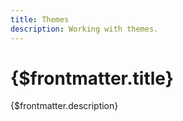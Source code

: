 ```yaml
---
title: Themes
description: Working with themes.
---
```


# {$frontmatter.title}

{$frontmatter.description}

